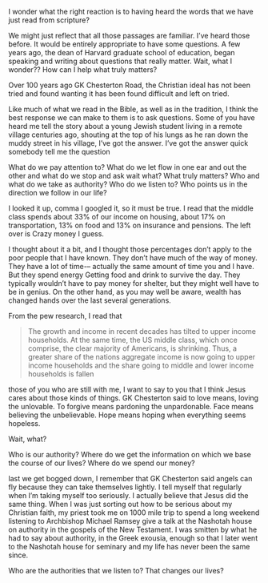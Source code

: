 I wonder what the right reaction is to having heard the words that we have just read from scripture?

We might just reflect that all those passages are familiar. I’ve heard those before. It would be entirely appropriate to have some questions. A few years ago, the dean of Harvard graduate school of education, began speaking and writing about questions that really matter. Wait, what I wonder?? How can I help what truly matters?

Over 100 years ago GK Chesterton Road, the Christian ideal has not been tried and found wanting it has been found difficult and left on tried.

Like much of what we read in the Bible, as well as in the tradition, I think the best response we can make to them is to ask questions. Some of you have heard me tell the story about a young Jewish student living in a remote village centuries ago, shouting at the top of his lungs as he ran down the muddy street in his village, I’ve got the answer. I’ve got the answer quick somebody tell me the question

What do we pay attention to? What do we let flow in one ear and out the other and what do we stop and ask wait what? What truly matters? Who and what do we take as authority? Who do we listen to? Who points us in the direction we follow in our life?

I looked it up, comma I googled it, so it must be true. I read that the middle class spends about 33% of our income on housing, about 17% on transportation, 13% on food and 13% on insurance and pensions. The left over is Crazy money I guess.

I thought about it a bit, and I thought those percentages don’t apply to the poor people that I have known. They don’t have much of the way of money. They have a lot of time-– actually the same amount of time you and I have. But they spend energy Getting food and drink to survive the day. They typically wouldn’t have to pay money for shelter, but they might well have to be in genius.
On the other hand, as you may well be aware, wealth has changed hands over the last several generations.

From the pew research, I read that 

> The growth and income in recent decades has tilted to upper income households. At the same time, the US middle class, which once comprise, the clear majority of Americans, is shrinking. Thus, a greater share of the nations aggregate income is now going to upper income households and the share going to middle and lower income households is fallen

those of you who are still with me, I want to say to you that I think Jesus cares about those kinds of things.
GK Chesterton said to love means, loving the unlovable. To forgive means pardoning the unpardonable. Face means believing the unbelievable. Hope means hoping when everything seems hopeless.

Wait, what?

Who is our authority? Where do we get the information on which we base the course of our lives? Where do we spend our money?

last we get bogged down, I remember that GK Chesterton said angels can fly because they can take themselves lightly. I tell myself that regularly when I’m taking myself too seriously. I actually believe that Jesus did the same thing.
When I was just sorting out how to be serious about my Christian faith, my priest took me on 1000 mile trip to spend a long weekend listening to Archbishop Michael Ramsey give a talk at the Nashotah house on authority in the gospels of the New Testament. I was smitten by what he had to say about authority, in the Greek exousia, enough so that I later went to the Nashotah house for seminary and my life has never been the same since.

Who are the authorities that we listen to? That changes our lives?

